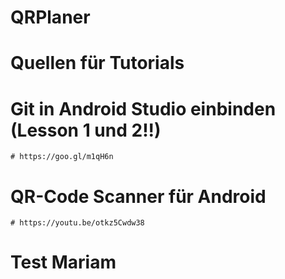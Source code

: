 # QRPlaner

# Quellen für Tutorials

# Git in Android Studio einbinden (Lesson 1 und 2!!)
    # https://goo.gl/m1qH6n

# QR-Code Scanner für Android
    # https://youtu.be/otkz5Cwdw38 

# Test Mariam